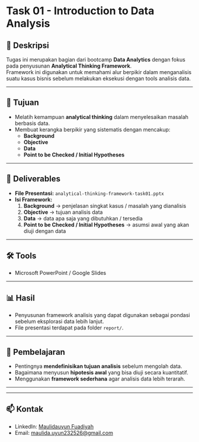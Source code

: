 # Task 01 - Introduction to Data Analysis

## 📌 Deskripsi
Tugas ini merupakan bagian dari bootcamp **Data Analytics** dengan fokus pada penyusunan **Analytical Thinking Framework**.  
Framework ini digunakan untuk memahami alur berpikir dalam menganalisis suatu kasus bisnis sebelum melakukan eksekusi dengan tools analisis data.

---

## 🎯 Tujuan
- Melatih kemampuan **analytical thinking** dalam menyelesaikan masalah berbasis data.  
- Membuat kerangka berpikir yang sistematis dengan mencakup:  
  - **Background**  
  - **Objective**  
  - **Data**  
  - **Point to be Checked / Initial Hypotheses**  

---

## 📂 Deliverables
- **File Presentasi:** `analytical-thinking-framework-task01.pptx`  
- **Isi Framework:**  
  1. **Background** → penjelasan singkat kasus / masalah yang dianalisis  
  2. **Objective** → tujuan analisis data  
  3. **Data** → data apa saja yang dibutuhkan / tersedia  
  4. **Point to be Checked / Initial Hypotheses** → asumsi awal yang akan diuji dengan data  

---

## 🛠 Tools
- Microsoft PowerPoint / Google Slides  

---

## 📊 Hasil
- Penyusunan framework analisis yang dapat digunakan sebagai pondasi sebelum eksplorasi data lebih lanjut.  
- File presentasi terdapat pada folder `report/`.  

---

## 📘 Pembelajaran
- Pentingnya **mendefinisikan tujuan analisis** sebelum mengolah data.  
- Bagaimana menyusun **hipotesis awal** yang bisa diuji secara kuantitatif.  
- Menggunakan **framework sederhana** agar analisis data lebih terarah.  

---

---
## 📫 Kontak
- LinkedIn: [Maulidauyun Fuadiyah](https://www.linkedin.com/in/maulidauyun-fuadiyah-14569716a/) 
- Email: maulida.uyun232526@gmail.com

